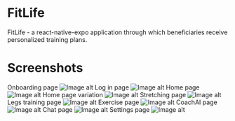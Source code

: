 # FitLife
FitLife - a react-native-expo application through which beneficiaries receive personalized training plans.
# Screenshots
Onboarding page
![Image alt](https://github.com/4ntonoff/FitLife/raw/main/images/XoFMlug7uWw.jpg)
Log in page
![Image alt](https://github.com/4ntonoff/FitLife/raw/main/images/g14IthdD26c.jpg)
Home page
![Image alt](https://github.com/4ntonoff/FitLife/raw/main/images/Y0RIRXeTbww.jpg)
Home page variation
![Image alt](https://github.com/4ntonoff/FitLife/raw/main/images/u4TVnUEo5XY.jpg)
Stretching page
![Image alt](https://github.com/4ntonoff/FitLife/raw/main/images/iNRMcv5Zc28.jpg)
Legs training page
![Image alt](https://github.com/4ntonoff/FitLife/raw/main/images/v_jK0aph3Y8.jpg)
Exercise page
![Image alt](https://github.com/4ntonoff/FitLife/raw/main/images/HzBNQUYzpf4.jpg)
CoachAI page
![Image alt](https://github.com/4ntonoff/FitLife/raw/main/images/ntJ6EwXFq4I.jpg)
Chat page
![Image alt](https://github.com/4ntonoff/FitLife/raw/main/images/OFQYhM8yGno.jpg)
Settings page
![Image alt](https://github.com/4ntonoff/FitLife/raw/main/images/5uiCaAkKBhM.jpg)
